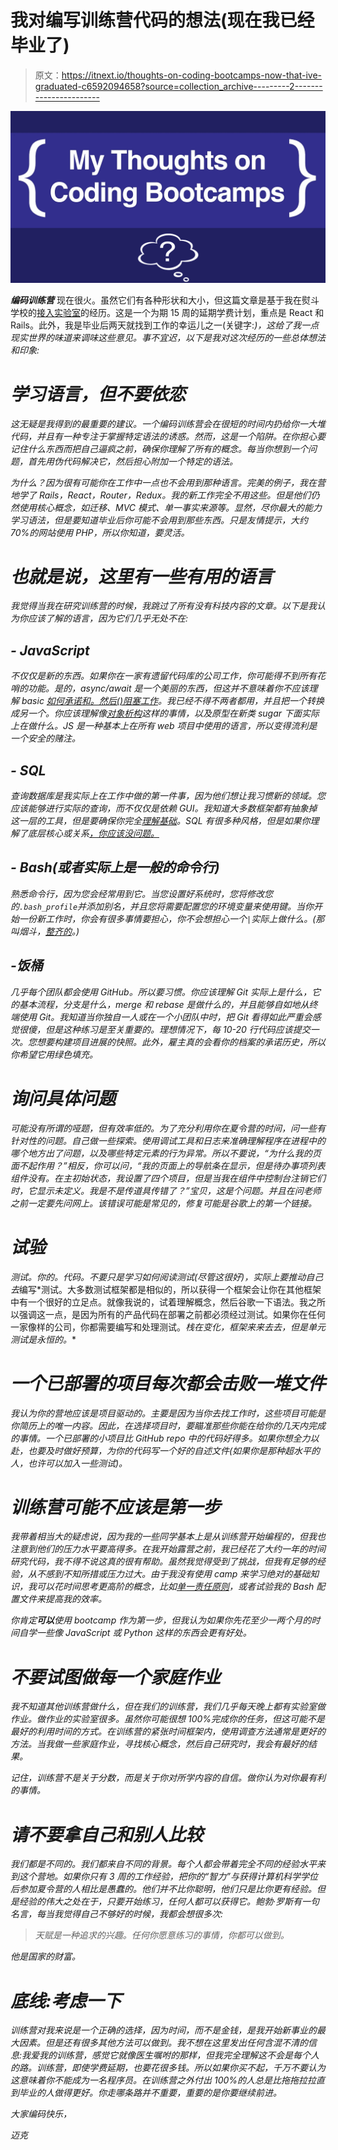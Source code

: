 # 我对编写训练营代码的想法(现在我已经毕业了)

> 原文：<https://itnext.io/thoughts-on-coding-bootcamps-now-that-ive-graduated-c6592094658?source=collection_archive---------2----------------------->

![](img/9ea8b19865bcc5a47badd01b7dadcdfb.png)

***编码训练营*** 现在很火。虽然它们有各种形状和大小，但这篇文章是基于我在熨斗学校的[接入实验室](https://flatironschool.com/campuses/brooklyn/)的经历。这是一个为期 15 周的延期学费计划，重点是 React 和 Rails。此外，我是毕业后两天就找到工作的幸运儿之一(关键字:*)，这给了我一点现实世界的味道来调味这些意见。事不宜迟，以下是我对这次经历的一些总体想法和印象:*

# *学习语言，但不要依恋*

*这无疑是我得到的最重要的建议。一个编码训练营会在很短的时间内扔给你一大堆代码，并且有一种专注于掌握特定语法的诱惑。然而，这是一个陷阱。在你担心要记住什么东西而把自己逼疯之前，确保你理解了所有的概念。每当你想到一个问题，首先用伪代码解决它，然后担心附加一个特定的语法。*

*为什么？因为很有可能你在工作中一点也不会用到那种语言。完美的例子，我在营地学了 Rails，React，Router，Redux。我的新工作完全不用这些。但是他们仍然使用核心概念，如迁移、MVC 模式、单一事实来源等。显然，尽你最大的能力学习语法，但是要知道毕业后你可能不会用到那些东西。只是友情提示，大约 70%的网站使用 PHP，所以你知道，要灵活。*

# *也就是说，这里有一些有用的语言*

*我觉得当我在研究训练营的时候，我跳过了所有没有科技内容的文章。以下是我认为你应该了解的语言，因为它们几乎无处不在:*

## *- JavaScript*

*不仅仅是新的东西。如果你在一家有遗留代码库的公司工作，你可能得不到所有花哨的功能。是的，async/await 是一个美丽的东西，但这并不意味着你不应该理解 basic [如何承诺和。然后()阻塞工作](https://medium.com/@mikecronin92/promises-promises-understanding-the-basics-of-js-promise-objects-dd5c656f2db4)。我已经不得不两者都用，并且把一个转换成另一个。你应该理解像[对象析构](/how-to-use-object-destructuring-in-modern-javascript-59758ebfb778)这样的事情，以及原型在新类 sugar 下面实际上在做什么。JS 是一种基本上在所有 web 项目中使用的语言，所以变得流利是一个安全的赌注。*

## *- SQL*

*查询数据库是我实际上在工作中做的第一件事，因为他们想让我习惯新的领域。您应该能够进行实际的查询，而不仅仅是依赖 GUI。我知道大多数框架都有抽象掉这一层的工具，但是要确保你完全[理解基础](https://medium.com/@mikecronin92/demonstrating-multiple-sql-joins-82481a7c16d2)。SQL 有很多种风格，但是如果你理解了底层核心或关系[，你应该没问题。](https://medium.com/@mikecronin92/what-is-a-many-to-many-relationship-5be38906f8e3)*

## *- Bash(或者实际上是一般的命令行)*

*熟悉命令行，因为您会经常用到它。当您设置好系统时，您将修改您的`.bash_profile`并添加别名，并且您将需要配置您的环境变量来使用键。当你开始一份新工作时，你会有很多事情要担心，你不会想担心一个`|`实际上做什么。(那叫烟斗，[整齐的](https://stackoverflow.com/questions/9834086/what-is-a-simple-explanation-for-how-pipes-work-in-bash)。)*

## *-饭桶*

*几乎每个团队都会使用 GitHub。所以要习惯。你应该理解 Git 实际上是什么，它的基本流程，分支是什么，merge 和 rebase 是做什么的，并且能够自如地从终端使用 Git。我知道当你独自一人或在一个小团队中时，把 Git 看得如此严重会感觉很傻，但是这种练习是至关重要的。理想情况下，每 10-20 行代码应该提交一次。您想要构建项目进展的快照。此外，雇主真的会看你的档案的承诺历史，所以你希望它用绿色填充。*

# *询问具体问题*

*可能没有所谓的哑题，但有效率低的。为了充分利用你在夏令营的时间，问一些有针对性的问题。自己做一些探索。使用调试工具和日志来准确理解程序在进程中的哪个地方出了问题，以及哪些特定元素的行为异常。所以不要说，“为什么我的页面不起作用？”相反，你可以问，“我的页面上的导航条在显示，但是待办事项列表组件没有。在主初始状态，我设置了四个项目，但是当我在组件中控制台注销它们时，它显示未定义。我是不是传道具传错了？”宝贝，这是个问题。并且在问老师之前一定要先问网上。该错误可能是常见的，修复可能是谷歌上的第一个链接。*

# *试验*

*测试。你的。代码。不要只是学习如何阅读测试(尽管这很好)，实际上要推动自己去*编写*测试。大多数测试框架都是相似的，所以获得一个框架会让你在其他框架中有一个很好的立足点。就像我说的，试着理解概念，然后谷歌一下语法。我之所以强调这一点，是因为所有的产品代码在部署之前都必须经过测试。如果你在任何一家像样的公司，你都需要编写和处理测试。*栈在变化，框架来来去去，但是单元测试是永恒的。**

# *一个已部署的项目每次都会击败一堆文件*

*我认为你的营地应该是项目驱动的。主要是因为当你去找工作时，这些项目可能是你简历上的唯一内容。因此，在选择项目时，要瞄准那些你能在给你的几天内完成的事情。一个已部署的小项目比 GitHub repo 中的代码好得多。如果你想全力以赴，也要及时做好预算，为你的代码写一个好的自述文件(如果你是那种超水平的人，也许可以加入一些测试)。*

# *训练营可能不应该是第一步*

*我带着相当大的疑虑说，因为我的一些同学基本上是从训练营开始编程的，但我也注意到他们的压力水平要高得多。在我开始露营之前，我已经花了大约一年的时间研究代码，我不得不说这真的很有帮助。虽然我觉得受到了挑战，但我有足够的经验，从不感到不知所措或压力过大。由于我没有使用 camp 来学习绝对的基础知识，我可以花时间思考更高阶的概念，比如[单一责任原则](https://www.toptal.com/software/single-responsibility-principle)，或者试验我的 Bash 配置文件来提高我的效率。*

*你肯定**可以**使用 bootcamp 作为第一步，但我认为如果你先花至少一两个月的时间自学一些像 JavaScript 或 Python 这样的东西会更有好处。*

# *不要试图做每一个家庭作业*

*我不知道其他训练营做什么，但在我们的训练营，我们几乎每天晚上都有实验室做作业。做作业的实验室很多。虽然你可能很想 100%完成你的任务，但这可能不是最好的利用时间的方式。在训练营的紧张时间框架内，使用调查方法通常是更好的方法。当我做一些家庭作业，寻找核心概念，然后自己研究时，我会有最好的结果。*

*记住，训练营不是关于分数，而是关于你对所学内容的自信。做你认为对你最有利的事情。*

# *请不要拿自己和别人比较*

*我们都是不同的。我们都来自不同的背景。每个人都会带着完全不同的经验水平来到这个营地。如果你只有 3 周的工作经验，把你的“智力”与获得计算机科学学位后参加夏令营的人相比是愚蠢的。他们并不比你聪明，他们只是比你更有经验。但是经验的伟大之处在于，只要开始练习，任何人都可以获得它。鲍勃·罗斯有一句名言，每当我觉得自己不够好的时候，我都会想很多次:*

> *天赋是一种追求的兴趣。任何你愿意练习的事情，你都可以做到。*

*他是国家的财富。*

# *底线:考虑一下*

*训练营对我来说是一个正确的选择，因为时间，而不是金钱，是我开始新事业的最大因素。但是还有很多其他方法可以做到。我不想在这里发出任何含混不清的信息:我爱我的训练营，感觉它就像医生嘱咐的那样，但我完全理解这不会是每个人的路。训练营，即使学费延期，也要花很多钱。所以如果你买不起，千万不要认为这意味着你不能成为一名程序员。在训练营之外付出 100%的人总是比拖拖拉拉直到毕业的人做得更好。你走哪条路并不重要，重要的是你要继续前进。*

*大家编码快乐，*

*迈克*
